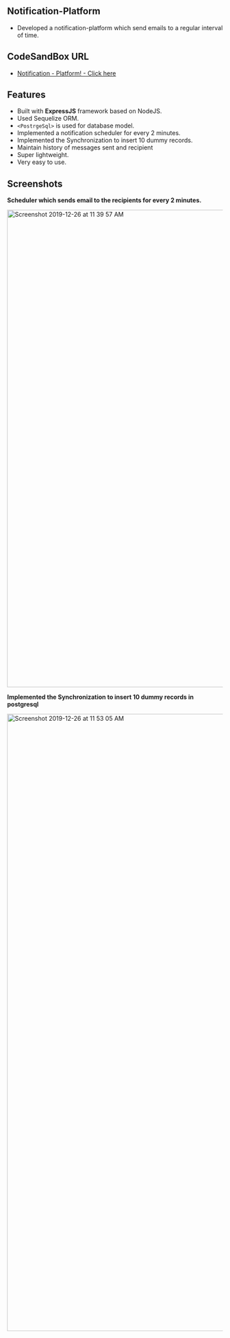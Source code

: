 ## Notification-Platform

- Developed a notification-platform which send emails to a regular interval of time.

## CodeSandBox URL

- [Notification - Platform! - Click here](https://codesandbox.io/s/notification-platform-gnl2h)

## Features

- Built with **ExpressJS** framework based on NodeJS.
- Used Sequelize ORM.
- `<PostrgeSql>` is used for database model.
- Implemented a notification scheduler for every 2 minutes.
- Implemented the Synchronization to insert 10 dummy records.
- Maintain history of messages sent and recipient
- Super lightweight.
- Very easy to use.

## Screenshots

**Scheduler which sends email to the recipients for every 2 minutes.**

<img width="1114" alt="Screenshot 2019-12-26 at 11 39 57 AM" src="https://user-images.githubusercontent.com/51015931/71462091-38590a00-27d8-11ea-8509-f14f16e54666.png">

**Implemented the Synchronization to insert 10 dummy records in postgresql**

<img width="1440" alt="Screenshot 2019-12-26 at 11 53 05 AM" src="https://user-images.githubusercontent.com/51015931/71462104-473fbc80-27d8-11ea-95d7-d1ce3b4a034b.png">
